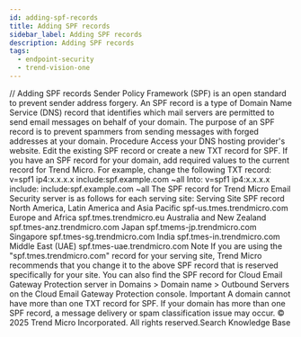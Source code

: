 ```yaml
---
id: adding-spf-records
title: Adding SPF records
sidebar_label: Adding SPF records
description: Adding SPF records
tags:
  - endpoint-security
  - trend-vision-one
---
```


/*<![CDATA[*/ $('#title').html($('meta[name=map-description]').attr('content')); /*]]>*/ Adding SPF records Sender Policy Framework (SPF) is an open standard to prevent sender address forgery. An SPF record is a type of Domain Name Service (DNS) record that identifies which mail servers are permitted to send email messages on behalf of your domain. The purpose of an SPF record is to prevent spammers from sending messages with forged addresses at your domain. Procedure Access your DNS hosting provider's website. Edit the existing SPF record or create a new TXT record for SPF. If you have an SPF record for your domain, add required values to the current record for Trend Micro. For example, change the following TXT record: v=spf1 ip4:x.x.x.x include:spf.example.com ~all Into: v=spf1 ip4:x.x.x.x include:<SPF record for Trend Micro Email Security server> include:spf.example.com ~all The SPF record for Trend Micro Email Security server is as follows for each serving site: Serving Site SPF record North America, Latin America and Asia Pacific spf-us.tmes.trendmicro.com Europe and Africa spf.tmes.trendmicro.eu Australia and New Zealand spf.tmes-anz.trendmicro.com Japan spf.tmems-jp.trendmicro.com Singapore spf.tmes-sg.trendmicro.com India spf.tmes-in.trendmicro.com Middle East (UAE) spf.tmes-uae.trendmicro.com Note If you are using the "spf.tmes.trendmicro.com" record for your serving site, Trend Micro recommends that you change it to the above SPF record that is reserved specifically for your site. You can also find the SPF record for Cloud Email Gateway Protection server in Domains > Domain name > Outbound Servers on the Cloud Email Gateway Protection console. Important A domain cannot have more than one TXT record for SPF. If your domain has more than one SPF record, a message delivery or spam classification issue may occur. © 2025 Trend Micro Incorporated. All rights reserved.Search Knowledge Base